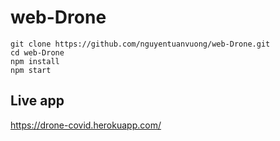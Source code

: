 # web-Drone
```
git clone https://github.com/nguyentuanvuong/web-Drone.git
cd web-Drone
npm install
npm start
```
## Live app
https://drone-covid.herokuapp.com/
